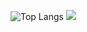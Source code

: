 ![Top Langs](https://github-readme-stats.vercel.app/api/top-langs/?username=HazeCS&theme=transparent)
![](https://github-readme-stats.vercel.app/api?username=HazeCS&show_icons=true&count_private=true&theme=transparent)
